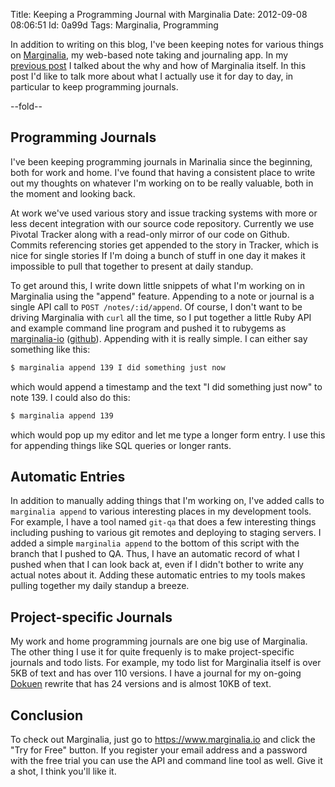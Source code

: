Title: Keeping a Programming Journal with Marginalia
Date:  2012-09-08 08:06:51
Id:    0a99d
Tags:  Marginalia, Programming

In addition to writing on this blog, I've been keeping notes for various
things on [Marginalia](https://www.marginalia.io), my web-based note taking
and journaling app. In my [previous post](/announcing-marginalia)
I talked about the why and how of Marginalia itself. In this post I'd like to talk
more about what I actually use it for day to day, in particular to keep programming journals.

--fold--

## Programming Journals

I've been keeping programming journals in Marinalia since the beginning, both
for work and home. I've found that having a consistent place to write out my
thoughts on whatever I'm working on to be really valuable, both in the moment
and looking back.

At work we've used various story and issue tracking systems with more or less
decent integration with our source code repository. Currently we use Pivotal Tracker
along with a read-only mirror of our code on Github. Commits referencing stories get appended to the story in Tracker, which is nice for single stories If I'm doing a bunch of stuff in one day it makes it impossible to pull that together to present at daily standup.

To get around this, I write down little snippets of what I'm working on in Marginalia using the "append" feature. Appending to a note or journal is a single API call to `POST /notes/:id/append`. Of course, I don't want to be driving Marginalia with `curl` all the time, so I put together a little Ruby API and example command line program and pushed it to rubygems as [marginalia-io](https://rubygems.org/gems/marginalia-io) ([github](https://github.com/peterkeen/marginalia-io)). Appending with it is really simple. I can either say something like this:

```bash
$ marginalia append 139 I did something just now
```

which would append a timestamp and the text "I did something just now" to note 139. I could also do this:

```bash
$ marginalia append 139
```

which would pop up my editor and let me type a longer form entry. I use this for appending things like SQL queries or longer rants.

## Automatic Entries

In addition to manually adding things that I'm working on, I've added calls to `marginalia append` to various interesting places in my development tools. For example, I have a tool named `git-qa` that does a few interesting things including pushing to various git remotes and deploying to staging servers. I added a simple `marginalia append` to the bottom of this script with the branch that I pushed to QA. Thus, I have an automatic record of what I pushed when that I can look back at, even if I didn't bother to write any actual notes about it. Adding these automatic entries to my tools makes pulling together my daily standup a breeze.

## Project-specific Journals

My work and home programming journals are one big use of Marginalia. The other thing I use it for quite frequenly is to make project-specific journals and todo lists. For example, my todo list for Marginalia itself is over 5KB of text and has over 110 versions. I have a journal for my on-going [Dokuen](/tag/Dokuen) rewrite that has 24 versions and is almost 10KB of text.

## Conclusion

To check out Marginalia, just go to <https://www.marginalia.io> and click the "Try for Free" button. If you register your email address and a password with the free trial you can use the API and command line tool as well. Give it a shot, I think you'll like it.
